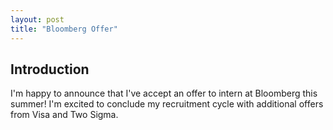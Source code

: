 ```yaml
---
layout: post
title: "Bloomberg Offer"
---
```


## Introduction

I'm happy to announce that I've accept an offer to intern at Bloomberg this summer! I'm excited to conclude my recruitment cycle with additional offers from Visa and Two Sigma. 
